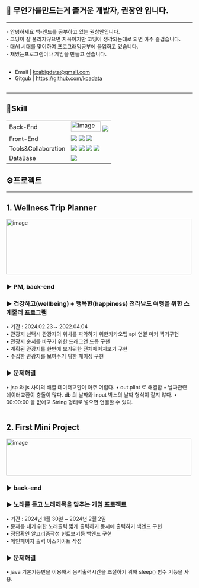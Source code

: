 <h2>🙂 무언가를만드는게 즐거운  개발자, 권창안 입니다.</h2>
<hr>
- 안녕하세요 백-앤드를 공부하고 있는 권창안입니다.<br>
- 코딩이 잘 풀리지않으면 지옥이지만 코딩이 생각되는대로 되면 아주 즐겁습니다.<br>
- 대AI 시대를 맞이하여 프로그래밍공부에 몰입하고 있습니다. <br>
- 재밌는프로그램이나 게임을 만들고 싶습니다. <br><br>

- Email | kcabigdata@gmail.com <br>
- Gitgub | https://github.com/kcadata <br> <br>
<hr>


<h2>🔧Skill</h2>
<table>
     <tr>
        <td>Back-End</td>
        <td>
            <img width="80px" height="28px" alt="image" src="https://github.com/kcadata/kcadata/assets/157599955/1afcacfa-ce9e-481b-ba42-14c2320c5d13">
            <img src="https://img.shields.io/badge/Java-007396?style=for-the-badge&logo=java&logoColor=white"/>            
        </td>
    </tr>
    <tr>
        <td>Front-End</td>
        <td>
            <img src="https://img.shields.io/badge/HTML5-E34F26?style=for-the-badge&logo=HTML5&logoColor=white"/>
            <img src="https://img.shields.io/badge/CSS3-1572B6?style=for-the-badge&logo=CSS3&logoColor=white"/>
            <img src="https://img.shields.io/badge/JavaScript-F7DF1E?style=for-the-badge&logo=JavaScript&logoColor=white"/>          
        </td>
    </tr>
    <tr>
        <td>Tools&Collaboration</td>
        <td>
            <img src="https://img.shields.io/badge/Eclipse-2C2255?style=for-the-badge&logo=Eclipse&logoColor=white"/>         
            <img src="https://img.shields.io/badge/VSCode-007ACC?style=for-the-badge&logo=VisualStudioCode&logoColor=white"/>
            <img src="https://img.shields.io/badge/Git-F05032?style=for-the-badge&logo=Git&logoColor=white"/>
            <img src="https://img.shields.io/badge/GitHub-181717?style=for-the-badge&logo=GitHub&logoColor=white"/>
        </td>
    </tr>
    <tr>
        <td>DataBase</td>
        <td>
            <img src="https://img.shields.io/badge/Oracle 11g-F80000?style=for-the-badge&logo=Oracle&logoColor=white"/>
        </td>
    </tr>
  
</table>


<h2>⚙️프로젝트</h2>
<hr>

<h2> 1. Wellness Trip Planner </h2>
<img width="500px" height="150px" alt="image" src="https://github.com/kcadata/kcadata/assets/157599955/9d990815-2177-4cfe-a471-0efd19446900">
<h3> ▶ PM, back-end </h3>
<h3> ▶ 건강하고(wellbeing) + 행복한(happiness) 전라남도 여행을 위한 스케줄러 프로그램 </h3>
• 기간 : 2024.02.23 ~ 2022.04.04 <br>
• 관광지 선택시 관광지의 위치를 파악하기 위한카카오맵 api 연결 마커 찍기구현<br>
• 관광지 순서를 바꾸기 위한 드래그앤 드롭 구현<br>
• 계획된 관광지를 한번에 보기위한 전체페이지보기 구현<br>
• 수집한 관광지를 보여주기 위한 페이징 구현<br>

<h3> ▶ 문제해결 </h3>
• jsp 와 js 사이의 배열 데이터교환이 아주 어렵다.
• out.plint 로 해결함
• 날짜관련 데이터교환이 충돌이 많다. db 의 날짜와 input 박스의 날짜 형식이 같지 않다. 
• 00:00:00 을 없애고 String 형태로 넣으면 연결할 수 있다.<br><br>

<h2> 2. First Mini Project </h3>
<img width="500px" height="100px" alt="image" src="https://github.com/kcadata/kcadata/assets/157599955/ab2f9ae4-a29e-43b8-99fb-f26e2393a94d">

<h3> ▶ back-end</h3>
<h3> ▶ 노래를 듣고 노래제목을 맞추는 게임 프로젝트</h3>
• 기간 : 2024년 1월 30일 ~ 2024년 2월 2일 <br>
• 문제를 내기 위한 노래출력 짧게 출력하기 동시에 출력하기 백엔드 구현 <br>
• 정답확인 알고리즘작성 힌트보기등 백엔드 구현 <br>
• 메인페이지 출력 아스키아트 작성 <br>

<h3> ▶ 문제해결 </h3>
• java 기본기능만을 이용해서 음악출력시간을 조절하기 위해 sleep() 함수 기능을 사용.


